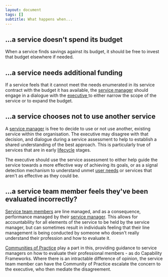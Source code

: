 ```yaml
---
layout: document
tags: []
subtitle: What happens when...
---
```


## ...a service doesn't spend its budget

When a service finds savings against its budget, it should be free to invest that budget elsewhere if needed.

## ...a service needs additional funding

If a service feels that it cannot meet the needs enumerated in its service contract with the budget it has available, the [service manager](/service-manager/) should engage in a dialogue with the [executive ](/executive/)to either narrow the scope of the service or to expand the budget.

## ...a service chooses not to use another service

A [service manager](/service-manager/) is free to decide to use or not use another, existing service within the organisation. The executive may disagree with that decision, and dialogue during a service assessment to help to establish a shared understanding of the best approach. This is particularly true of services that are in early [lifecycle](/lifecycle/) stages.

The executive should use the service assessment to either help guide the service towards a more effective way of achieving its goals, or as a signal detection mechanism to understand unmet [user needs](/user-needs/) or services that aren't as effective as they could be.

## ...a service team member feels they've been evaluated incorrectly?

[Service team members](/service-team-members/) are line managed, and as a consequence, performance managed by their [service manager](/service-manager/). This allows for accountability for all elements of the service to be held by the service manager, but can sometimes result in individuals feeling that their line management is being conducted by someone who doesn't really understand their profession and how to evaluate it.

[Communities of Practice](/community-of-practice/) play a part in this, providing guidance to service managers on how to evaluate their professional members - as do Capability Frameworks. Where there is an intractable difference of opinion, the service team member can have the Community of Practice escalate the concern to the executive, who then mediate the disagreement.
